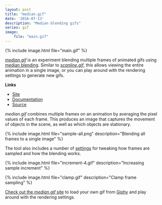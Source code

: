 ```yaml
---
layout: post
title: "median.gif"
date: '2016-07-13'
description: "Median blending gifs"
series: gif
image:
    file: "main.gif"
---
```


{% include image.html file="main.gif" %}

*[median.gif][site]* is an experiment blending multiple frames of animated gifs using [median blending][median]. Similar to *[scanline.gif][scanline]*, this allows viewing the entire animation in a single image, or you can play around with the rendering settings to generate new gifs.

**Links**

* [Site][site]
* [Documentation][documentation]
* [Source][source]


*median.gif* combines multiple frames on an animation by averaging the pixel values of each frame. This produces an image that captures the movement of objects in the scene, as well as which objects are stationary.

{% include image.html file="sample-all.png" description="Blending all frames to a single image" %}

The tool also includes a number of [settings][documentation] for tweaking how frames are sampled and how the blending works.


{% include image.html file="increment-4.gif" description="Increasing sample increment" %}


{% include image.html file="clamp.gif" description="Clamp frame sampling" %}


[Check out the *median.gif* site][site] to load your own gif from [Giphy](https://giphy.com) and play around with the rendering settings.



[scanline]: /scanline-gif

[site]: https://mattbierner.github.io/median-gif/
[source]: https://github.com/mattbierner/median-gif
[documentation]: https://github.com/mattbierner/median-gif/blob/gh-pages/documentation/about.md

[median]: http://petapixel.com/2013/05/29/a-look-at-reducing-noise-in-photographs-using-median-blending/